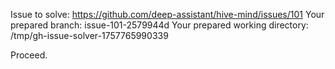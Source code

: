 Issue to solve: https://github.com/deep-assistant/hive-mind/issues/101
Your prepared branch: issue-101-2579944d
Your prepared working directory: /tmp/gh-issue-solver-1757765990339

Proceed.